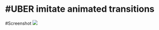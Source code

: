 #UBER imitate animated transitions
=
#Screenshot
![](https://https://github.com/geng199200/AnimatedTransitions/master/examples_image/123.gif) 

